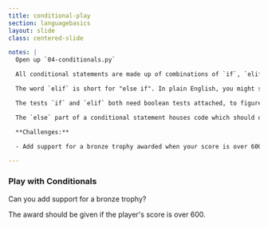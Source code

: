 ```yaml
---
title: conditional-play
section: languagebasics
layout: slide
class: centered-slide

notes: |
  Open up `04-conditionals.py`

  All conditional statements are made up of combinations of `if`, `elif` and `else`, in that order.

  The word `elif` is short for "else if". In plain English, you might say it means "otherwise, if this other test is true...".

  The tests `if` and `elif` both need boolean tests attached, to figure out whether the code they house should be run.

  The `else` part of a conditional statement houses code which should only be run if none of the other tests work out to a value of true.

  **Challenges:**

  - Add support for a bronze trophy awarded when your score is over 600 points. You can change the value of `score` to test your code.

---
```


### Play with Conditionals

Can you add support for a bronze trophy?

The award should be given if the player's score is over 600.

